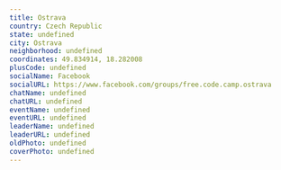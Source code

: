```yaml
---
title: Ostrava
country: Czech Republic
state: undefined
city: Ostrava
neighborhood: undefined
coordinates: 49.834914, 18.282008
plusCode: undefined
socialName: Facebook
socialURL: https://www.facebook.com/groups/free.code.camp.ostrava
chatName: undefined
chatURL: undefined
eventName: undefined
eventURL: undefined
leaderName: undefined
leaderURL: undefined
oldPhoto: undefined
coverPhoto: undefined
---
```

